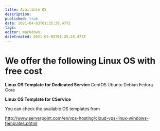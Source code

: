 ```yaml
---
title: Available OS
description: 
published: true
date: 2021-04-03T01:25:28.477Z
tags: 
editor: markdown
dateCreated: 2021-04-03T01:25:28.477Z
---
```


# We offer the following Linux OS with free cost

**Linux OS Template for Dedicated Service**
CentOS
Ubuntu
Debian
Fedora Core


**Linux OS Template for CService**

You can check the available OS templates from 

http://www.serverpoint.com/en/vps-hosting/cloud-vps-linux-windows-templates.phtml